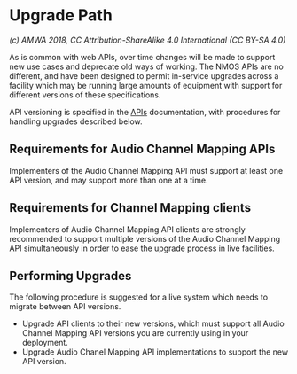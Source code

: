 # Upgrade Path

_(c) AMWA 2018, CC Attribution-ShareAlike 4.0 International (CC BY-SA 4.0)_

As is common with web APIs, over time changes will be made to support new use cases and deprecate old ways of working. The NMOS APIs are no different, and have been designed to permit in-service upgrades across a facility which may be running large amounts of equipment with support for different versions of these specifications.

API versioning is specified in the [APIs](2.0._APIs.md) documentation, with procedures for handling upgrades described below.

## Requirements for Audio Channel Mapping APIs

Implementers of the Audio Channel Mapping API must support at least one API version, and may support more than one at a time.

## Requirements for Channel Mapping clients

Implementers of Audio Channel Mapping API clients are strongly recommended to support multiple versions of the Audio Channel Mapping API simultaneously in order to ease the upgrade process in live facilities.

## Performing Upgrades

The following procedure is suggested for a live system which needs to migrate between API versions.

* Upgrade API clients to their new versions, which must support all Audio Channel Mapping API versions you are currently using in your deployment.
* Upgrade Audio Chanel Mapping API implementations to support the new API version.